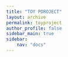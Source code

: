 ```yaml
---
title: "TOY POROJECT"
layout: archive
permalink: toyproject
author_profile: false
sidebar_main: true
sidebar:
    nav: "docs"
---
```

